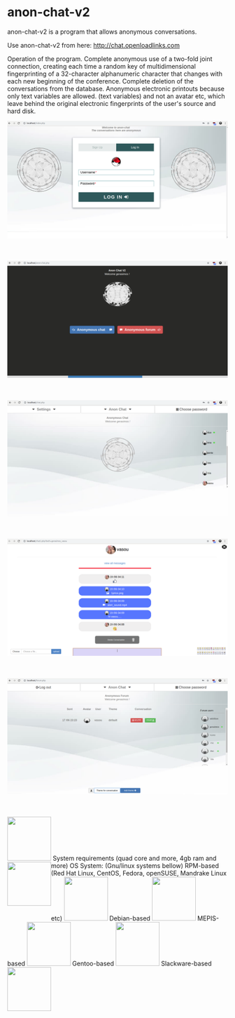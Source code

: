 
# anon-chat-v2
anon-chat-v2 is a program that allows anonymous conversations.

Use anon-chat-v2 from here: http://chat.openloadlinks.com

Operation of the program.
Complete anonymous use of a two-fold joint connection, creating each time a random key of multidimensional fingerprinting of a 32-character alphanumeric character that changes with each new beginning of the conference.
Complete deletion of the conversations from the database.
Anonymous electronic printouts because only text variables are allowed. (text variables) and not an avatar etc, which leave behind the original electronic fingerprints of the user's source and hard disk.

![screenshots/1](screenshots/1.png) <br> <br> <br>

![screenshots/2](screenshots/2.png) <br> <br> <br>

![screenshots/3](screenshots/3.png) <br> <br> <br>

![screenshots/4](screenshots/4.png) <br> <br> <br>

![screenshots/5](screenshots/5.png) <br> <br> <br>


<tr>
     <td> <img width="100" height="100" src="img/system_requirements.png"> </td>
  <td> System requirements (quad core and more, 4gb ram and more) </td>
   </tr>
   
  <tr>
   <td> <img align="left" width="100" height="100" src="img/os.jpg"> </td>
   <td>  OS System: (Gnu/linux systems bellow) </td>
  </tr>
 
 <tr>
  <td> RPM-based (Red Hat Linux, CentOS, Fedora, openSUSE, Mandrake Linux etc) </td>     
  <td>   <img width="100" height="100" src="img/rpm.png"> </td>   
</tr>
  
 <tr>
  <td> Debian-based </td>
  <td> <img width="100" height="100" src="img/debian.jpg"> </td>
 </tr>
     
 <tr>    
  <td> MEPIS-based </td> 
  <td> <img width="100" height="100" src="img/mepis.png"> </td> 
</tr>

<tr>
 <td> Gentoo-based </td>
  <td> <img width="100" height="100" src="img/gentoo.jpg"> </td>
</tr>
     
<tr>     
  <td> Slackware-based </td>
  <td> <img width="100" height="100" src="img/slackware.jpg"> </td>      
</tr>

</table>
